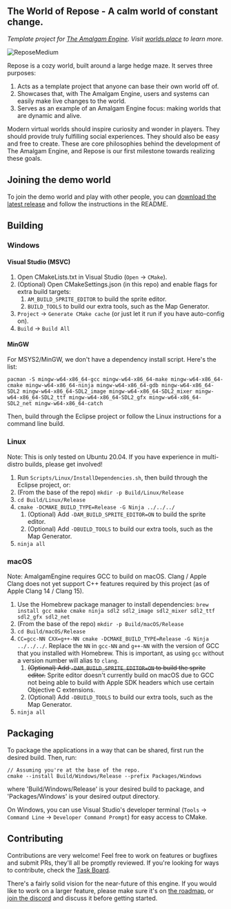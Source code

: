 ## The World of Repose - A calm world of constant change.
*Template project for [The Amalgam Engine](https://github.com/Net5F/AmalgamEngine). Visit [worlds.place](https://worlds.place/) to learn more.*

![ReposeMedium](https://user-images.githubusercontent.com/17211746/218555633-37cf85bc-1692-4c42-a33e-559187d43bac.png)

Repose is a cozy world, built around a large hedge maze. It serves three purposes:
1. Acts as a template project that anyone can base their own world off of.
1. Showcases that, with The Amalgam Engine, users and systems can easily make live changes to the world.
1. Serves as an example of an Amalgam Engine focus: making worlds that are dynamic and alive.

Modern virtual worlds should inspire curiosity and wonder in players. They should provide truly fulfilling social experiences. They should also be easy and free to create. These are core philosophies behind the development of The Amalgam Engine, and Repose is our first milestone towards realizing these goals.

## Joining the demo world
To join the demo world and play with other people, you can [download the latest release](https://github.com/Net5F/Repose/releases/latest) and follow the instructions in the README.

## Building
### Windows
#### Visual Studio (MSVC)
1. Open CMakeLists.txt in Visual Studio (`Open` -> `CMake`).
1. (Optional) Open CMakeSettings.json (in this repo) and enable flags for extra build targets:
   1. `AM_BUILD_SPRITE_EDITOR` to build the sprite editor.
   1. `BUILD_TOOLS` to build our extra tools, such as the Map Generator.
1. `Project` -> `Generate CMake cache` (or just let it run if you have auto-config on).
1. `Build` -> `Build All`

#### MinGW
For MSYS2/MinGW, we don't have a dependency install script. Here's the list:

    pacman -S mingw-w64-x86_64-gcc mingw-w64-x86_64-make mingw-w64-x86_64-cmake mingw-w64-x86_64-ninja mingw-w64-x86_64-gdb mingw-w64-x86_64-SDL2 mingw-w64-x86_64-SDL2_image mingw-w64-x86_64-SDL2_mixer mingw-w64-x86_64-SDL2_ttf mingw-w64-x86_64-SDL2_gfx mingw-w64-x86_64-SDL2_net mingw-w64-x86_64-catch
    
Then, build through the Eclipse project or follow the Linux instructions for a command line build.

### Linux
Note: This is only tested on Ubuntu 20.04. If you have experience in multi-distro builds, please get involved!

1. Run `Scripts/Linux/InstallDependencies.sh`, then build through the Eclipse project, or:
1. (From the base of the repo) `mkdir -p Build/Linux/Release`
1. `cd Build/Linux/Release`
1. `cmake -DCMAKE_BUILD_TYPE=Release -G Ninja ../../../`
   1. (Optional) Add `-DAM_BUILD_SPRITE_EDITOR=ON` to build the sprite editor.
   1. (Optional) Add `-DBUILD_TOOLS` to build our extra tools, such as the Map Generator.
1. `ninja all`

### macOS

Note: AmalgamEngine requires GCC to build on macOS. Clang / Apple Clang does not yet support C++ features required by this project (as of Apple Clang 14 / Clang 15).

1. Use the Homebrew package manager to install dependencies: `brew install gcc make cmake ninja sdl2 sdl2_image sdl2_mixer sdl2_ttf sdl2_gfx sdl2_net`
1. (From the base of the repo) `mkdir -p Build/macOS/Release`
1. `cd Build/macOS/Release`
1. `CC=gcc-NN CXX=g++-NN cmake -DCMAKE_BUILD_TYPE=Release -G Ninja ../../../`. Replace the `NN` in `gcc-NN` and `g++-NN` with the version of GCC that you installed with Homebrew. This is important, as using `gcc` without a version number will alias to `clang`.
   1. ~~(Optional) Add `-DAM_BUILD_SPRITE_EDITOR=ON` to build the sprite editor.~~ Sprite editor doesn't currently build on macOS due to GCC not being able to build with Apple SDK headers which use certain Objective C extensions.
   1. (Optional) Add `-DBUILD_TOOLS` to build our extra tools, such as the Map Generator.
1. `ninja all`

## Packaging
To package the applications in a way that can be shared, first run the desired build. Then, run:
```
// Assuming you're at the base of the repo.
cmake --install Build/Windows/Release --prefix Packages/Windows
```
where 'Build/Windows/Release' is your desired build to package, and 'Packages/Windows' is your desired output directory.

On Windows, you can use Visual Studio's developer terminal (`Tools` -> `Command Line` -> `Developer Command Prompt`) for easy access to CMake.

## Contributing
Contributions are very welcome! Feel free to work on features or bugfixes and submit PRs, they'll all be promptly reviewed. If you're looking for ways to contribute, check the [Task Board](https://trello.com/b/8Z8VoAiX/amalgam-engine-tasks).

There's a fairly solid vision for the near-future of this engine. If you would like to work on a larger feature, please make sure it's on [the roadmap](https://worlds.place/roadmap.html), or [join the discord](https://discord.gg/EA2Sg3ar74) and discuss it before getting started.
